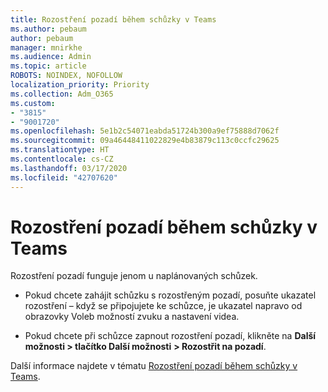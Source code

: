 ```yaml
---
title: Rozostření pozadí během schůzky v Teams
ms.author: pebaum
author: pebaum
manager: mnirkhe
ms.audience: Admin
ms.topic: article
ROBOTS: NOINDEX, NOFOLLOW
localization_priority: Priority
ms.collection: Adm_O365
ms.custom:
- "3815"
- "9001720"
ms.openlocfilehash: 5e1b2c54071eabda51724b300a9ef75888d7062f
ms.sourcegitcommit: 09a46448411022829e4b83879c113c0ccfc29625
ms.translationtype: HT
ms.contentlocale: cs-CZ
ms.lasthandoff: 03/17/2020
ms.locfileid: "42707620"
---
```

# <a name="blur-your-background-in-a-teams-meeting"></a>Rozostření pozadí během schůzky v Teams

Rozostření pozadí funguje jenom u naplánovaných schůzek.

- Pokud chcete zahájit schůzku s rozostřeným pozadí, posuňte ukazatel rozostření – když se připojujete ke schůzce, je ukazatel napravo od obrazovky Voleb možností zvuku a nastavení videa.

- Pokud chcete při schůzce zapnout rozostření pozadí, klikněte na **Další možnosti > tlačítko Další možnosti** **> Rozostřit na pozadí**.

Další informace najdete v tématu [Rozostření pozadí během schůzky v Teams](https://support.office.com/article/Blur-your-background-in-a-Teams-meeting-f77a2381-443a-499d-825e-509a140f4780).